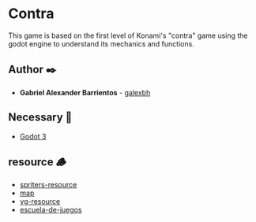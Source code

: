 # Contra

This game is based on the first level of Konami's "contra" game using the godot engine to understand its mechanics and functions.

## Author ✒️

* **Gabriel Alexander Barrientos** - [galexbh](https://github.com/galexbh)

## Necessary 📄

- [Godot 3](https://godotengine.org/)

## resource 🪵 

- [spriters-resource](https://www.spriters-resource.com/nes/contra/sheet/90325/)
- [map](https://www.spriters-resource.com/nes/contra/sheet/7680/)
- [vg-resource](https://www.vg-resource.com/thread-11260.html)
- [escuela-de-juegos](https://www.youtube.com/c/EscueladeJuegos)


